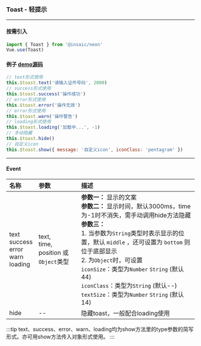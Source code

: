 ### Toast - 轻提示
---
#### 按需引入

```js
import { Toast } from '@insaic/neon'
Vue.use(Toast)
```

#### 例子 [demo源码](https://github.com/insaic/neon/blob/dev/examples/routers/toast.vue)
```js
// text形式使用
this.$toast.text('请输入证件号码', 2000)
// success形式使用
this.$toast.success('操作成功')
// error形式使用
this.$toast.error('操作无效')
// error形式使用
this.$toast.warn('操作警告')
// loading形式使用
this.$toast.loading('加载中...', -1)
// 手动隐藏
this.$toast.hide()
// 自定义icon
this.$toast.show({ message: '自定义icon', iconClass: 'pentagram' })
```
---
#### Event
| 名称 | 参数 | 描述 |
|:---- |:--- |:---- |
| text<br>success<br>error<br>warn<br>loading | text,<br>time,<br>position 或 `Object`类型 | **参数一：** 显示的文案<br>**参数二：** 显示时间，默认3000ms，time为-1时不消失，需手动调用hide方法隐藏<br> **参数三：** <br>1. 当参数为`String`类型时表示显示的位置，默认 `middle` ，还可设置为 `bottom` 则位于底部显示 <br>2. 为`Object`时，可设置<br>`iconSize`：类型为`Number` `String` (默认44)<br> `iconClass`：类型为`String` (默认--)<br> `textSize`：类型为`Number` `String` (默认14)|
| hide | -- | 隐藏toast，一般配合loading使用 |

:::tip
text、success、error、warn、loading均为show方法里的type参数的简写形式。亦可用show方法传入对象形式使用。
:::
